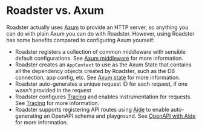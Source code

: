 # Roadster vs. Axum

Roadster actually uses [Axum](https://crates.io/crates/axum) to provide an HTTP server, so anything you can do with
plain Axum you can do with Roadster. However, using Roadster has some benefits compared to configuring Axum yourself:

- Roadster registers a collection of common middleware with sensible default configurations.
  See [Axum middleware](ch-03-02-features-middleware.md) for more information.
- Roadster creates an `AppContext` to use as the Axum State that contains all the dependency objects created by
  Roadster, such as the DB connection, app config, etc. See [Axum state](ch-03-03-features-app-state.md) for more
  information.
- Roadster auto-generates a unique request ID for each request, if one wasn't provided in the request
- Roadster configures [Tracing](https://crates.io/crates/tracing) and enables instrumentation for requests.
  See [Tracing](ch-03-05-features-tracing.md) for more information.
- Roadster supports registering API routes using [Aide](https://crates.io/crates/aide) to enable auto-generating an
  OpenAPI schema and playground. See [OpenAPI with Aide](ch-03-04-features-openapi.md) for more information.
